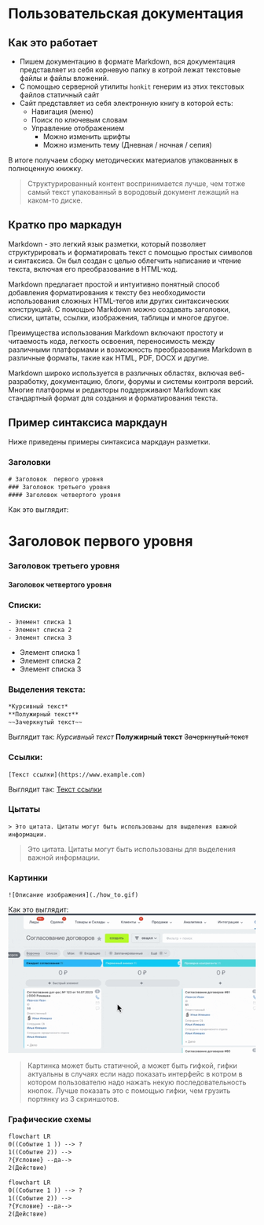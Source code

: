 # Пользовательская документация

## Как это работает
- Пишем документацию в формате Markdown, вся документация представляет из себя корневую папку в котрой лежат текстовые файлы и файлы вложений. 
- C помощью серверной утилиты `honkit` генерим из этих текстовых файлов статичный сайт
- Сайт представляет из себя электронную книгу в которой есть:
    - Навигация (меню)
    - Поиск по ключевым словам
    - Управление отображением
        - Можно изменить шрифты
        - Можно изменить тему (Дневная / ночная / сепия)

В итоге получаем сборку методических материалов упакованных в полноценную книжку.

> Структурированный контент воспринимается лучше, чем тотже самый текст упакованный в вородовый документ лежащий на каком-то диске. 


## Кратко про маркадун

Markdown - это легкий язык разметки, который позволяет структурировать и форматировать текст с помощью простых символов и синтаксиса. Он был создан с целью облегчить написание и чтение текста, включая его преобразование в HTML-код.

Markdown предлагает простой и интуитивно понятный способ добавления форматирования к тексту без необходимости использования сложных HTML-тегов или других синтаксических конструкций. С помощью Markdown можно создавать заголовки, списки, цитаты, ссылки, изображения, таблицы и многое другое.

Преимущества использования Markdown включают простоту и читаемость кода, легкость освоения, переносимость между различными платформами и возможность преобразования Markdown в различные форматы, такие как HTML, PDF, DOCX и другие.

Markdown широко используется в различных областях, включая веб-разработку, документацию, блоги, форумы и системы контроля версий. Многие платформы и редакторы поддерживают Markdown как стандартный формат для создания и форматирования текста.

## Пример синтаксиса маркдаун

Ниже приведены примеры синтаксиса маркдаун разметки.

### Заголовки
```
# Заголовок  первого уровня
### Заголовок третьего уровня
#### Заголовок четвертого уровня
```
Как это выглядит: 

# Заголовок  первого уровня
### Заголовок третьего уровня
#### Заголовок четвертого уровня

### Списки:
```
- Элемент списка 1
- Элемент списка 2
- Элемент списка 3
```
- Элемент списка 1
- Элемент списка 2
- Элемент списка 3

### Выделения текста:

```
*Курсивный текст*
**Полужирный текст**
~~Зачеркнутый текст~~
```
Выглядит так:
*Курсивный текст*
**Полужирный текст**
~~Зачеркнутый текст~~

### Ссылки:

```
[Текст ссылки](https://www.example.com)
```
Выглядит так:
[Текст ссылки](https://www.example.com)

### Цытаты
```
> Это цитата. Цитаты могут быть использованы для выделения важной информации.
```
> Это цитата. Цитаты могут быть использованы для выделения важной информации.

### Картинки

```
![Описание изображения](./how_to.gif)
```
Как это выглядит:
![Анимированая картинка](./how_to.gif)

> Картинка может быть статичной, а может быть гифкой, гифки актуальны в случаях если надо показать интерфейс в котром в котором пользователю надо нажать некую последовательность кнопок. Лучше показать это с помощью гифки, чем грузить портянку из 3 скриншотов. 

### Графические схемы

``` 
flowchart LR
0((Событие 1 )) --> ?
1((Событие 2)) -->
?{Условие} --да--> 
2(Действие)
```

```mermaid
flowchart LR
0((Событие 1 )) --> ?
1((Событие 2)) -->
?{Условие} --да--> 
2(Действие)
```

